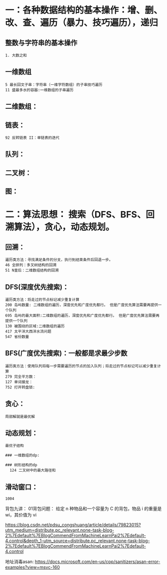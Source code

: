 # 一：各种数据结构的基本操作：增、删、改、查、遍历（暴力、技巧遍历），递归
  ## 整数与字符串的基本操作
    1. 大数之和
  
  ## 一维数组
    5 最长回文子串：字符串（一维字符数组）的子串技巧遍历
    11 盛最多水的容器:一维数组的子串遍历
    

  ## 二维数组：

  ## 链表：
    92 反转链表 II：单链表的迭代

  ## 队列：

  ## 二叉树：

  ## 图：

# 二：算法思想： 搜索（DFS、BFS、回溯算法），贪心，动态规划。

  ## 回溯：
    遍历类方法：寻找满足条件的分支，执行到结束条件后回退一步。
    46 全排列：多叉树结构的回溯
    51 N皇后：二维数组结构的回溯

  ## DFS(深度优先搜索)：
    遍历类方法：将走过的节点标记减少重复计算
    200 岛屿数量: 二维数组的遍历，深度优先和广度优先都行。 但是广度优先算法需要再提供一个队列
    695 岛屿的最大面积:二维数组的遍历，深度优先和广度优先都行。 但是广度优先算法需要再提供一个队列
    130 被围绕的区域:二维数组的遍历
    417 太平洋大西洋水流问题
    547 省份数量


  ## BFS(广度优先搜索)：一般都是求最少步数
    遍历类方法：使用队列将每一步需要遍历的节点的加入队列；将走过的节点标记可以减少重复计算
    279 完全平方数：
    127 单词接龙：
    752 打开转盘锁:


  ## 贪心：
    局部解就是最优解



  ## 动态规划：
    最优子结构

    ### 一维数组的dp:
      
    ### 树形结构的dp 
      124 二叉树中的最大路径和



  ## 滑动窗口：
    1004



背包九讲：
01背包问题：
给定 n 种物品和一个容量为 C 的背包，物品 i 的重量是 wi，其价值为 vi


https://blog.csdn.net/pdsu_congshuang/article/details/79823015?utm_medium=distribute.pc_relevant.none-task-blog-2%7Edefault%7EBlogCommendFromMachineLearnPai2%7Edefault-4.control&depth_1-utm_source=distribute.pc_relevant.none-task-blog-2%7Edefault%7EBlogCommendFromMachineLearnPai2%7Edefault-4.control





地址消毒asan: https://docs.microsoft.com/en-us/cpp/sanitizers/asan-error-examples?view=msvc-160


